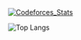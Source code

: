

<a href="https://codeforces.com/profile/LinkCatList">
<img src="https://codeforces-readme-stats.vercel.app/api/card?username=LinkCatList&theme=dark&disable_animations=true&show_icons=false&force_username=false" alt="Codeforces_Stats" /> 
</a>

![Top Langs](https://github-readme-stats.vercel.app/api/top-langs/?username=LinkCatList&layout=compact)
